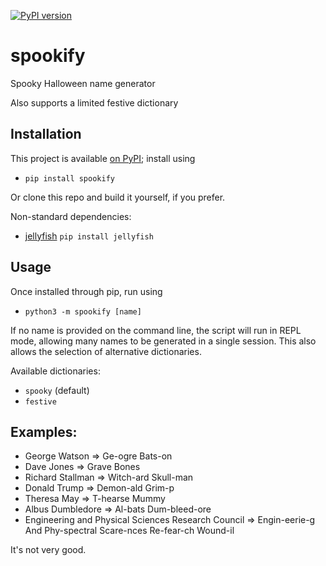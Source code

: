 [![PyPI version](https://badge.fury.io/py/spookify.svg)](https://badge.fury.io/py/spookify)

# spookify
Spooky Halloween name generator

Also supports a limited festive dictionary

## Installation

This project is available [on PyPI](https://pypi.org/project/spookify/);
install using
* `pip install spookify`

Or clone this repo and build it yourself, if you prefer.

Non-standard dependencies:
* [jellyfish](https://github.com/jamesturk/jellyfish)
  `pip install jellyfish`

## Usage

Once installed through pip, run using
* `python3 -m spookify [name]`

If no name is provided on the command line, the script will run in REPL mode,
allowing many names to be generated in a single session.
This also allows the selection of alternative dictionaries.

Available dictionaries:
* `spooky` (default)
* `festive`

## Examples:
* George Watson ⇒ Ge-ogre Bats-on
* Dave Jones ⇒ Grave Bones
* Richard Stallman ⇒ Witch-ard Skull-man
* Donald Trump ⇒ Demon-ald Grim-p
* Theresa May ⇒ T-hearse Mummy
* Albus Dumbledore ⇒ Al-bats Dum-bleed-ore
* Engineering and Physical Sciences Research Council ⇒ Engin-eerie-g And
  Phy-spectral Scare-nces Re-fear-ch Wound-il

It's not very good.
